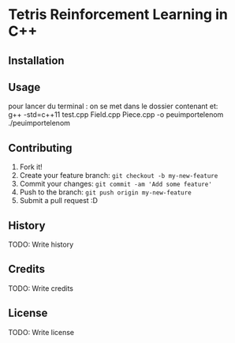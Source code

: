 # Tetris Reinforcement Learning in C++



## Installation



## Usage

pour lancer du terminal : on se met dans le dossier  contenant et:  
g++ -std=c++11 test.cpp Field.cpp Piece.cpp -o peuimportelenom
./peuimportelenom

## Contributing

1. Fork it!
2. Create your feature branch: `git checkout -b my-new-feature`
3. Commit your changes: `git commit -am 'Add some feature'`
4. Push to the branch: `git push origin my-new-feature`
5. Submit a pull request :D

## History

TODO: Write history

## Credits

TODO: Write credits

## License

TODO: Write license